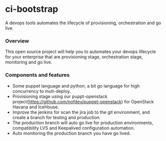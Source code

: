 ci-bootstrap
============

A devops tools automates the lifecycle of provisioning, orchestration and go live.

### Overview
This open source project will help you to automates your devops lifecycle for your enterprise that are provisioning stage, orchestration stage, monitoring and go live.

### Components and features
* Some puppet language and python, a bit go language for high concurrency to muti-deploy.
* Provisioning stage using our puppt-openstack project(https://github.com/nofdev/puppet-openstack) for OpenStack Havana and IceHouse.
* Improve the jenkins for scan the jira job to the git environment, and create a branch for testing and production.
* The production branch will auto go live for production environments, compatibility LVS and Keepalived configuration automation.
* Auto monitoring the production branch you have go lived.


